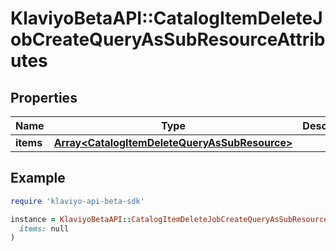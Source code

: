 # KlaviyoBetaAPI::CatalogItemDeleteJobCreateQueryAsSubResourceAttributes

## Properties

| Name | Type | Description | Notes |
| ---- | ---- | ----------- | ----- |
| **items** | [**Array&lt;CatalogItemDeleteQueryAsSubResource&gt;**](CatalogItemDeleteQueryAsSubResource.md) |  |  |

## Example

```ruby
require 'klaviyo-api-beta-sdk'

instance = KlaviyoBetaAPI::CatalogItemDeleteJobCreateQueryAsSubResourceAttributes.new(
  items: null
)
```

